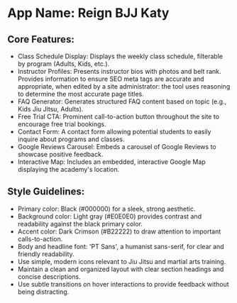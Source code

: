 # **App Name**: Reign BJJ Katy

## Core Features:

- Class Schedule Display: Displays the weekly class schedule, filterable by program (Adults, Kids, etc.).
- Instructor Profiles: Presents instructor bios with photos and belt rank. Provides information to ensure SEO meta tags are accurate and appropriate, when edited by a site administrator: the tool uses reasoning to determine the most accurate page titles.
- FAQ Generator: Generates structured FAQ content based on topic (e.g., Kids Jiu Jitsu, Adults).
- Free Trial CTA: Prominent call-to-action button throughout the site to encourage free trial bookings.
- Contact Form: A contact form allowing potential students to easily inquire about programs and classes.
- Google Reviews Carousel: Embeds a carousel of Google Reviews to showcase positive feedback.
- Interactive Map: Includes an embedded, interactive Google Map displaying the academy's location.

## Style Guidelines:

- Primary color: Black (#000000) for a sleek, strong aesthetic.
- Background color: Light gray (#E0E0E0) provides contrast and readability against the black primary color.
- Accent color: Dark Crimson (#B22222) to draw attention to important calls-to-action.
- Body and headline font: 'PT Sans', a humanist sans-serif, for clear and friendly readability.
- Use simple, modern icons relevant to Jiu Jitsu and martial arts training.
- Maintain a clean and organized layout with clear section headings and concise descriptions.
- Use subtle transitions on hover interactions to provide feedback without being distracting.